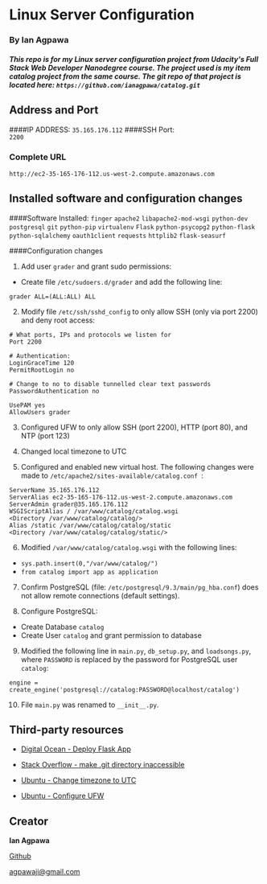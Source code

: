 # Linux Server Configuration
### By Ian Agpawa
##### This repo is for my Linux server configuration project from Udacity's Full Stack Web Developer Nanodegree course.  The project used is my item catalog project from the same course.  The git repo of that project is located here: `https://github.com/ianagpawa/catalog.git`   


## Address and Port

####IP ADDRESS:
`35.165.176.112`
####SSH Port:   
`2200`

### Complete URL
```
http://ec2-35-165-176-112.us-west-2.compute.amazonaws.com
```

## Installed software and configuration changes

####Software Installed:
`finger`
`apache2`
`libapache2-mod-wsgi`
`python-dev`
`postgresql`
`git`
`python-pip`
`virtualenv`
`Flask`
`python-psycopg2`
`python-flask`
`python-sqlalchemy`
`oauth1client`
`requests`
`httplib2`
`flask-seasurf`

####Configuration changes
1. Add user `grader` and grant sudo permissions:
* Create file `/etc/sudoers.d/grader` and add the following line:
```
grader ALL=(ALL:ALL) ALL
```
2. Modify file `/etc/ssh/sshd_config` to only allow SSH (only via port 2200) and deny root access:
```
# What ports, IPs and protocols we listen for
Port 2200
```
```
# Authentication:
LoginGraceTime 120
PermitRootLogin no
```
```
# Change to no to disable tunnelled clear text passwords
PasswordAuthentication no
```
```
UsePAM yes
AllowUsers grader
```

3. Configured UFW to only allow SSH (port 2200), HTTP (port 80), and NTP (port 123)

4. Changed local timezone to UTC

5. Configured and enabled new virtual host.  The following changes were made to `/etc/apache2/sites-available/catalog.conf `:

```
ServerName 35.165.176.112
ServerAlias ec2-35-165-176-112.us-west-2.compute.amazonaws.com
ServerAdmin grader@35.165.176.112
WSGIScriptAlias / /var/www/catalog/catalog.wsgi
<Directory /var/www/catalog/catalog/>
Alias /static /var/www/catalog/catalog/static
<Directory /var/www/catalog/catalog/static/>
```

6. Modified `/var/www/catalog/catalog.wsgi` with the following lines:
* `sys.path.insert(0,"/var/www/catalog/")`
* `from catalog import app as application`

7. Confirm PostgreSQL (file: `/etc/postgresql/9.3/main/pg_hba.conf`) does not allow remote connections (default settings).

8. Configure PostgreSQL:
* Create Database `catalog`
* Create User `catalog` and grant permission to database

9. Modified the following line in `main.py`, `db_setup.py`, and `loadsongs.py`, where `PASSWORD` is replaced by the password for PostgreSQL user `catalog`:
```
engine = create_engine('postgresql://catalog:PASSWORD@localhost/catalog')
```
10. File `main.py` was renamed to `__init__.py`.


## Third-party resources
* [Digital Ocean - Deploy Flask App](https://www.digitalocean.com/community/tutorials/how-to-deploy-a-flask-application-on-an-ubuntu-vps)

* [Stack Overflow - make .git directory inaccessible ](http://stackoverflow.com/questions/6142437/make-git-directory-web-inaccessible)

* [Ubuntu - Change timezone to UTC](http://askubuntu.com/questions/138423/how-do-i-change-my-timezone-to-utc-gmt)

* [Ubuntu - Configure UFW](https://www.digitalocean.com/community/tutorials/how-to-set-up-a-firewall-with-ufw-on-ubuntu-14-04)


## Creator

**Ian Agpawa**

[Github](https://github.com/ianagpawa)

agpawaji@gmail.com
